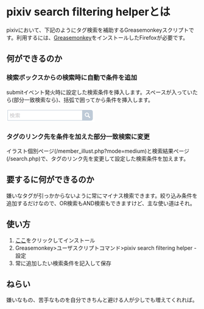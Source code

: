# pixiv search filtering helperとは
pixivにおいて、下記のようにタグ検索を補助するGreasemonkeyスクリプトです。利用するには、[Greasemonkey](https://addons.mozilla.org/ja/firefox/addon/greasemonkey/ "Greasemonkey :: Add-ons for Firefox")をインストールしたFirefoxが必要です。

## 何ができるのか
### 検索ボックスからの検索時に自動で条件を追加
submitイベント発火時に設定した検索条件を挿入します。スペースが入っていたら(部分一致検索なら)、括弧で囲ってから条件を挿入します。

![デモ](demo.gif)

### タグのリンク先を条件を加えた部分一致検索に変更
イラスト個別ページ(/member_illust.php?mode=medium)と検索結果ページ(/search.php)で、タグのリンク先を変更して設定した検索条件を加えます。

## 要するに何ができるのか
嫌いなタグが引っかからないように常にマイナス検索できます。絞り込み条件を追加するだけなので、OR検索もAND検索もできますけど、主な使い道はそれ。

## 使い方
1. [ここ](https://raw.githubusercontent.com/monsier-oui/pixiv-search-filtering-helper/master/pixiv_search_filtering_helper.user.js)をクリックしてインストール
2. Greasemonkey>ユーザスクリプトコマンド>pixiv search filtering helper - 設定
3. 常に追加したい検索条件を記入して保存

## ねらい
嫌いなもの、苦手なものを自分できちんと避ける人が少しでも増えてくれれば。